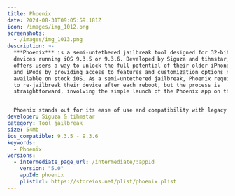 ```yaml
---
title: Phoenix
date: 2024-08-31T09:05:59.181Z
icon: /images/img_1012.png
screenshots:
  - /images/img_1013.png
description: >-
  ***Phoenix*** is a semi-untethered jailbreak tool designed for 32-bit iOS
  devices running iOS 9.3.5 or 9.3.6. Developed by Siguza and tihmstar, Phoenix
  offers users a way to unlock the full potential of their older iPhones, iPads,
  and iPods by providing access to features and customization options not
  available on stock iOS. As a semi-untethered jailbreak, Phoenix requires users
  to re-jailbreak their device after each reboot, but the process is
  straightforward, involving the simple launch of the Phoenix app on the device.


  Phoenix stands out for its ease of use and compatibility with legacy devices that have been largely forgotten by the mainstream iOS community. It opens up possibilities for installing tweaks, themes, and apps that were otherwise inaccessible, breathing new life into older hardware. The tool’s reliance on known exploits makes it reliable yet safe for those looking to extend the functionality of their devices. Although iOS 9.3.5 and 9.3.6 are now considered outdated, Phoenix provides a valuable solution for users who wish to continue using their older devices with enhanced capabilities.
developer: Siguza & tihmstar
category: Tool jailbreak
size: 54Mb
ios_compatible: 9.3.5 - 9.3.6
keywords:
  - Phoenix
versions:
  - intermediate_page_url: /intermediate/:appId
    version: "5.0"
    appId: phoenix
    plistUrl: https://storeios.net/plist/phoenix.plist
---
```


